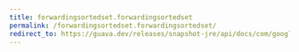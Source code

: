 ```yaml
---
title: forwardingsortedset.forwardingsortedset
permalink: /forwardingsortedset.forwardingsortedset/
redirect_to: https://guava.dev/releases/snapshot-jre/api/docs/com/google/common/collect/ForwardingSortedSet.html#ForwardingSortedSet--
---
```

